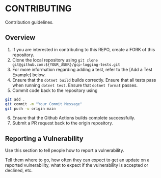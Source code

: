 # CONTRIBUTING

Contribution guidelines.

## Overview

1. If you are interested in contributing to this REPO, create a FORK of this repository.  
2. Clone the local repository using `git clone git@github.com:${YOUR_USER}/gcp-logging-tests.git`
3. For more information regarding adding a test, refer to the [Add a Test Example] below. 
4. Ensure that the `dotnet build` builds correctly.  Ensure that all tests pass when running `dotnet test`.  Ensure that `dotnet format` passes.
5. Commit code back to the repository using
```bash
git add . 
git commit -m "Your Commit Message"
git push -u origin main
```
6. Ensure that the Github Actions builds complete successfully.
7. Submit a PR request back to the origin repository.

## Reporting a Vulnerability

Use this section to tell people how to report a vulnerability.

Tell them where to go, how often they can expect to get an update on a
reported vulnerability, what to expect if the vulnerability is accepted or
declined, etc.
